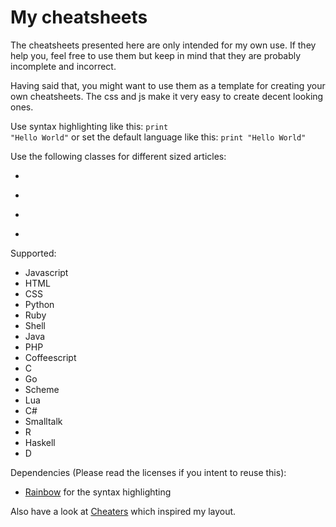 # My cheatsheets

The cheatsheets presented here are only intended for my own use. If they help you, feel free to use them but keep in mind that they are probably incomplete and incorrect.

Having said that, you might want to use them as a template for creating your own cheatsheets. The css and js make it very easy to create decent looking ones.

Use syntax highlighting like this:
	<code data-language="python">print "Hello World"</code>
or set the default language like this:
	<body data-language="python">
		<code>print "Hello World"</code>
	</body>

Use the following classes for different sized articles:

*  <article class="small">
*  <article>
*  <article class="large">
*  <article class="full">

Supported:

*  Javascript
*  HTML
*  CSS
*  Python
*  Ruby
*  Shell
*  Java
*  PHP
*  Coffeescript
*  C
*  Go
*  Scheme
*  Lua
*  C#
*  Smalltalk
*  R
*  Haskell
*  D

Dependencies (Please read the licenses if you intent to reuse this):

*   [Rainbow](http://craig.is/making/rainbows/) for the syntax highlighting

Also have a look at [Cheaters](http://ttscoff.github.io/cheaters/) which inspired my layout.